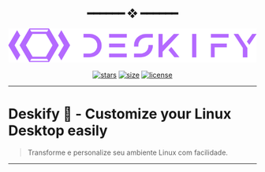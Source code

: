 <h2 align="center"> ━━━━━━  ❖  ━━━━━━ </h2>

![](https://github.com/AndersonShelby/Deskify/blob/main/media/logo-purple.svg)

<!-- BADGES -->
<div align="center">

[![stars](https://img.shields.io/github/stars/AndersonShelby/Deskify?color=C9CBFF&labelColor=1A1B26&style=for-the-badge)](https://github.com/HynDuf7/dotfiles/stargazers)
[![size](https://img.shields.io/github/repo-size/AndersonShelby/Deskify?color=9ece6a&labelColor=1A1B26&style=for-the-badge)](https://github.com/HynDuf7/dotfiles)
[![license](https://img.shields.io/github/license/AndersonShelby/Deskify?color=FCA2AA&labelColor=1A1B26&style=for-the-badge)](https://github.com/HynDuf/nixos-conf/blob/main/LICENSE.md)

</div>

---

# Deskify 🚀 - Customize your Linux Desktop easily

> Transforme e personalize seu ambiente Linux com facilidade.




---
